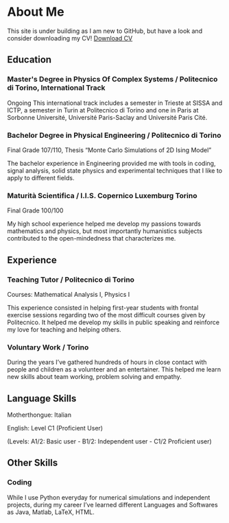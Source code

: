 # About Me
This site is under building as I am new to GitHub, but have a look and consider downloading my CV!
[Download CV](/CV.pdf)

## Education
### Master's Degree in Physics Of Complex Systems / Politecnico di Torino, International Track
Ongoing
This international track includes a semester in Trieste at SISSA and ICTP, a semester in Turin at Politecnico di Torino and one in Paris at Sorbonne Université, Université Paris-Saclay and Université Paris Cité.

### Bachelor Degree in Physical Engineering / Politecnico di Torino
 Final Grade 107/110, Thesis “Monte Carlo Simulations of 2D Ising Model”
 
The bachelor experience in Engineering provided me with tools in coding, signal analysis, solid state physics and experimental techniques that I like to apply to different fields.

### Maturità Scientifica / I.I.S. Copernico Luxemburg Torino
 Final Grade 100/100
 
My high school experience helped me develop my passions towards mathematics and physics, but most importantly humanistics subjects contributed to the open-mindedness that characterizes me.

## Experience
### Teaching Tutor / Politecnico di Torino
Courses: Mathematical Analysis I, Physics I 

This experience consisted in helping first-year students with frontal exercise sessions regarding  two of the most difficult courses given by Politecnico. It helped me develop  my skills in public speaking and reinforce my love for teaching and helping others.

### Voluntary Work / Torino
During the years I’ve gathered hundreds of hours in close contact with people and children as a volunteer and an entertainer. This helped me learn new skills about team working, problem solving and empathy.

## Language Skills
Motherthongue: Italian

English: Level C1 (Proficient User)

(Levels: A1/2: Basic user - B1/2: Independent user - C1/2 Proficient user)

## Other Skills
### Coding
While I use Python everyday for numerical simulations and independent projects, during my career I’ve learned different Languages and Softwares as Java, Matlab, LaTeX, HTML. 


